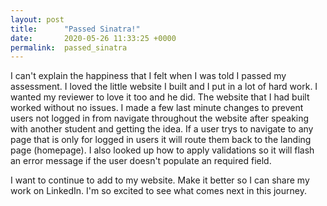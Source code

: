 ```yaml
---
layout: post
title:      "Passed Sinatra!"
date:       2020-05-26 11:33:25 +0000
permalink:  passed_sinatra
---
```



I can't explain the happiness that I felt when I was told I passed my assessment. I loved the little website I built and I put in a lot of hard work. I wanted my reviewer to love it too and he did. The website that I had built worked without no issues. I made a few last minute changes to prevent users not logged in from navigate throughout the website after speaking with another student and getting the idea. If a user trys to navigate to any page that is only for logged in users it will route them back to the landing page (homepage). I also looked up how to apply validations so it will flash an error message if the user doesn't populate an required field. 

I want to continue to add to my website. Make it better so I can share my work on LinkedIn. I'm so excited to see what comes next in this journey.

